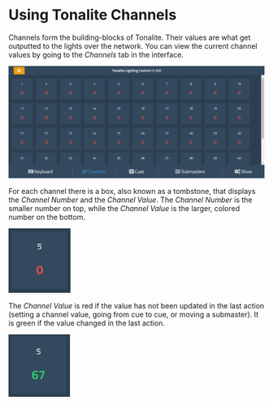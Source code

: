 # Using Tonalite Channels

Channels form the building-blocks of Tonalite. Their values are what get outputted to the lights over the network. You can view the current channel values by going to the *Channels* tab in the interface.

![Channels UI tab](../images/channels.png)

For each channel there is a box, also known as a tombstone, that displays the *Channel Number* and the *Channel Value*. The *Channel Number* is the smaller number on top, while the *Channel Value* is the larger, colored number on the bottom.

![Channel tombstone](../images/channel_tombstone.png)

The *Channel Value* is red if the value has not been updated in the last action (setting a channel value, going from cue to cue, or moving a submaster). It is green if the value changed in the last action.

![Channel tombstone changed](../images/channel_tombstone_changed.png)

